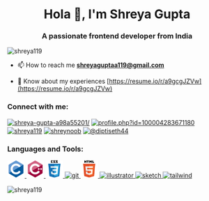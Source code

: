 <h1 align="center">Hola 👋, I'm Shreya Gupta</h1>
<h3 align="center">A passionate frontend developer from India</h3>

<p align="left"> <img src="https://komarev.com/ghpvc/?username=shreya119&label=Profile%20views&color=0e75b6&style=flat" alt="shreya119" /> </p>

- 📫 How to reach me **shreyaguptaa119@gmail.com**

- 📄 Know about my experiences [https://resume.io/r/a9gcgJZVw](https://resume.io/r/a9gcgJZVw)

<h3 align="left">Connect with me:</h3>
<p align="left">
<a href="https://linkedin.com/in/shreya-gupta-a98a55201/" target="blank"><img align="center" src="https://raw.githubusercontent.com/rahuldkjain/github-profile-readme-generator/neutral-icons/src/images/icons/Social/linked-in-alt.svg" alt="shreya-gupta-a98a55201/" height="30" width="40" /></a>
<a href="https://fb.com/profile.php?id=100004283671180" target="blank"><img align="center" src="https://raw.githubusercontent.com/rahuldkjain/github-profile-readme-generator/neutral-icons/src/images/icons/Social/facebook.svg" alt="profile.php?id=100004283671180" height="30" width="40" /></a>
<a href="https://www.hackerrank.com/shreya119" target="blank"><img align="center" src="https://raw.githubusercontent.com/rahuldkjain/github-profile-readme-generator/neutral-icons/src/images/icons/Social/hackerrank.svg" alt="shreya119" height="30" width="40" /></a>
<a href="https://codeforces.com/profile/shreynoob" target="blank"><img align="center" src="https://cdn.jsdelivr.net/npm/simple-icons@3.0.1/icons/codeforces.svg" alt="shreynoob" height="30" width="40" /></a>
<a href="https://www.hackerearth.com/@diptiseth44" target="blank"><img align="center" src="https://raw.githubusercontent.com/rahuldkjain/github-profile-readme-generator/neutral-icons/src/images/icons/Social/hackerearth.svg" alt="@diptiseth44" height="30" width="40" /></a>
</p>

<h3 align="left">Languages and Tools:</h3>
<p align="left"> <a href="https://www.cprogramming.com/" target="_blank"> <img src="https://raw.githubusercontent.com/devicons/devicon/master/icons/c/c-original.svg" alt="c" width="40" height="40"/> </a> <a href="https://www.w3schools.com/cpp/" target="_blank"> <img src="https://raw.githubusercontent.com/devicons/devicon/master/icons/cplusplus/cplusplus-original.svg" alt="cplusplus" width="40" height="40"/> </a> <a href="https://www.w3schools.com/css/" target="_blank"> <img src="https://raw.githubusercontent.com/devicons/devicon/master/icons/css3/css3-original-wordmark.svg" alt="css3" width="40" height="40"/> </a> <a href="https://git-scm.com/" target="_blank"> <img src="https://www.vectorlogo.zone/logos/git-scm/git-scm-icon.svg" alt="git" width="40" height="40"/> </a> <a href="https://www.w3.org/html/" target="_blank"> <img src="https://raw.githubusercontent.com/devicons/devicon/master/icons/html5/html5-original-wordmark.svg" alt="html5" width="40" height="40"/> </a> <a href="https://www.adobe.com/in/products/illustrator.html" target="_blank"> <img src="https://www.vectorlogo.zone/logos/adobe_illustrator/adobe_illustrator-icon.svg" alt="illustrator" width="40" height="40"/> </a> <a href="https://www.sketch.com/" target="_blank"> <img src="https://www.vectorlogo.zone/logos/sketchapp/sketchapp-icon.svg" alt="sketch" width="40" height="40"/> </a> <a href="https://tailwindcss.com/" target="_blank"> <img src="https://www.vectorlogo.zone/logos/tailwindcss/tailwindcss-icon.svg" alt="tailwind" width="40" height="40"/> </a> </p>

<p><img align="center" src="https://github-readme-stats.vercel.app/api/top-langs?username=shreya119&show_icons=true&locale=en&layout=compact" alt="shreya119" /></p>
